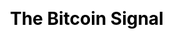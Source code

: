 ---
title: 'The Bitcoin Signal'
description: 'A Bitcoin Only magazine by the plebs, for the plebs'

priority: 1.0
cta: true
layout: about
url: 'Arjuna'
js: ['about.js']
css: [ 'about.css']
---